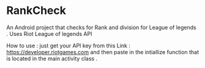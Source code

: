 # RankCheck
An Android project that checks for Rank and division for League of legends . Uses Riot League of legends API

How to use :
  just get your API key from this Link : https://developer.riotgames.com and then paste in the intiallize function that is located in the
  main activity class .
